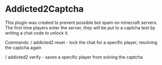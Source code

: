 # Addicted2Captcha
This plugin was created to prevent possible bot spam on minecraft servers. The first time players enter the server, they will be put to a captcha test by writing a chat code to unlock it.

Commands:
/ addicted2 reset - lock the chat for a specific player, resolving the captcha again


/ addicted2 verify - saves a specific player from solving the captcha
